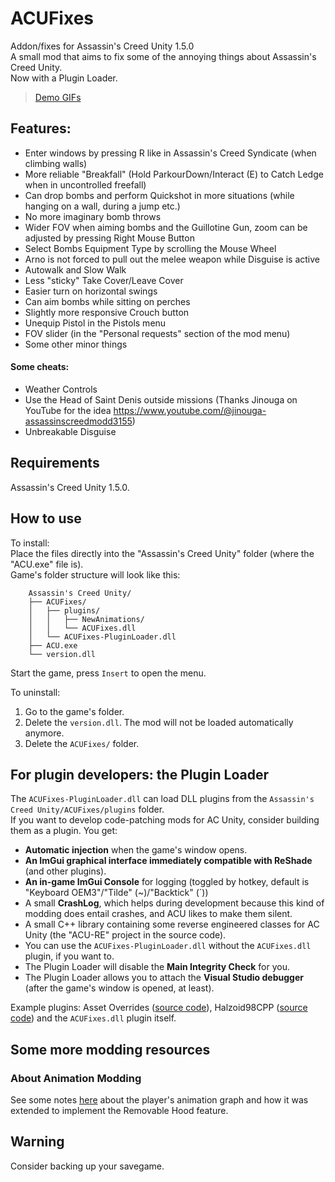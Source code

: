 # ACUFixes
Addon/fixes for Assassin's Creed Unity 1.5.0\
A small mod that aims to fix some of the annoying things about Assassin's Creed Unity.\
Now with a Plugin Loader.

> <a href="//imgur.com/a/RpFYGXX">Demo GIFs</a>

## Features:
- Enter windows by pressing R like in Assassin's Creed Syndicate (when climbing walls)
- More reliable "Breakfall" (Hold ParkourDown/Interact (E) to Catch Ledge when in uncontrolled freefall)
- Can drop bombs and perform Quickshot in more situations (while hanging on a wall, during a jump etc.)
- No more imaginary bomb throws
- Wider FOV when aiming bombs and the Guillotine Gun, zoom can be adjusted by pressing Right Mouse Button
- Select Bombs Equipment Type by scrolling the Mouse Wheel
- Arno is not forced to pull out the melee weapon while Disguise is active
- Autowalk and Slow Walk
- Less "sticky" Take Cover/Leave Cover
- Easier turn on horizontal swings
- Can aim bombs while sitting on perches
- Slightly more responsive Crouch button
- Unequip Pistol in the Pistols menu
- FOV slider (in the "Personal requests" section of the mod menu)
- Some other minor things

#### Some cheats:
- Weather Controls
- Use the Head of Saint Denis outside missions (Thanks Jinouga on YouTube for the idea https://www.youtube.com/@jinouga-assassinscreedmodd3155)
- Unbreakable Disguise

## Requirements
Assassin's Creed Unity 1.5.0.

## How to use
To install:\
Place the files directly into the "Assassin's Creed Unity" folder (where the "ACU.exe" file is).\
Game's folder structure will look like this:
```
    Assassin's Creed Unity/
    ├── ACUFixes/
    │   ├── plugins/
    │   │   ├── NewAnimations/
    │   │   └── ACUFixes.dll
    │   └── ACUFixes-PluginLoader.dll
    ├── ACU.exe
    └── version.dll
```
Start the game, press `Insert` to open the menu.

To uninstall:
1. Go to the game's folder.
2. Delete the `version.dll`. The mod will not be loaded automatically anymore.
3. Delete the `ACUFixes/` folder.


## For plugin developers: the Plugin Loader
The `ACUFixes-PluginLoader.dll` can load DLL plugins from the `Assassin's Creed Unity/ACUFixes/plugins` folder.\
If you want to develop code-patching mods for AC Unity, consider building them as a plugin. You get:
- **Automatic injection** when the game's window opens.
- **An ImGui graphical interface immediately compatible with ReShade** (and other plugins).
- **An in-game ImGui Console** for logging (toggled by hotkey, default is "Keyboard OEM3"/"Tilde" (\~)/"Backtick" (\`))
- A small **CrashLog**, which helps during development because this kind of modding does entail crashes, and ACU likes to make them silent.
- A small C++ library containing some reverse engineered classes for AC Unity (the "ACU-RE" project in the source code).
- You can use the `ACUFixes-PluginLoader.dll` without the `ACUFixes.dll` plugin, if you want to.
- The Plugin Loader will disable the **Main Integrity Check** for you.
- The Plugin Loader allows you to attach the **Visual Studio debugger** (after the game's window is opened, at least).

Example plugins: Asset Overrides ([source code](//github.com/NameTaken3125/AssetOverrides-ACUnity)), Halzoid98CPP ([source code](//github.com/NameTaken3125/Halzoid98CPP)) and the `ACUFixes.dll` plugin itself.

## Some more modding resources
### About Animation Modding
See some notes [here](ACUFixes/src/AnimationTools/README.md) about the player's animation graph and how it was extended to implement the Removable Hood feature.

## Warning
Consider backing up your savegame.
